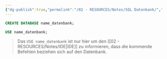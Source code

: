 ```yaml
---
{"dg-publish":true,"permalink":"/02 - RESOURCES/Notes/SQL Datenbank/","tags":["code/SQL"],"noteIcon":"","updated":"2024-10-09T14:31:30.000+02:00"}
---
```


```sql
CREATE DATABASE name_datenbank;

USE name_datenbank;
```
>Das `USE name_datenbank` ist nur hier um den [[02 - RESOURCES/Notes/IDE\|IDE]] zu informieren, dass die kommende Befehlen beziehen sich auf den Datenbank.